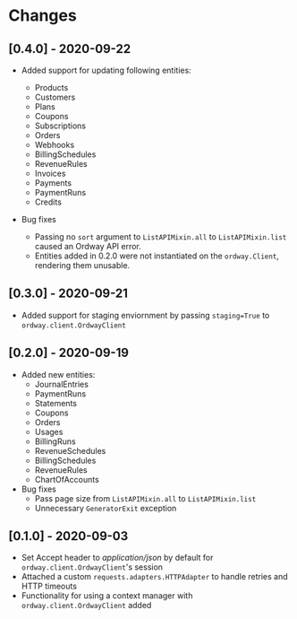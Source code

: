 # Changes

## [0.4.0] - 2020-09-22

- Added support for updating following entities:
  * Products
  * Customers
  * Plans
  * Coupons
  * Subscriptions
  * Orders
  * Webhooks
  * BillingSchedules
  * RevenueRules
  * Invoices
  * Payments
  * PaymentRuns
  * Credits

- Bug fixes
  * Passing no `sort` argument to `ListAPIMixin.all` to `ListAPIMixin.list` caused an Ordway API error. 
  * Entities added in 0.2.0 were not instantiated on the `ordway.Client`, rendering them unusable.

## [0.3.0] - 2020-09-21

- Added support for staging enviornment by passing `staging=True` to `ordway.client.OrdwayClient`

## [0.2.0] - 2020-09-19

- Added new entities:
  * JournalEntries
  * PaymentRuns
  * Statements
  * Coupons
  * Orders
  * Usages
  * BillingRuns
  * RevenueSchedules
  * BillingSchedules
  * RevenueRules
  * ChartOfAccounts
- Bug fixes
  * Pass page size from `ListAPIMixin.all` to `ListAPIMixin.list`
  * Unnecessary `GeneratorExit` exception

## [0.1.0] - 2020-09-03

- Set Accept header to *application/json* by default for `ordway.client.OrdwayClient`'s session
- Attached a custom `requests.adapters.HTTPAdapter` to handle retries and HTTP timeouts
- Functionality for using a context manager with `ordway.client.OrdwayClient` added